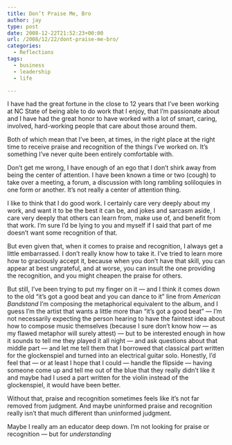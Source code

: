 ```yaml
---
title: Don’t Praise Me, Bro
author: jay
type: post
date: 2008-12-22T21:52:23+00:00
url: /2008/12/22/dont-praise-me-bro/
categories:
  - Reflections
tags:
  - business
  - leadership
  - life

---
```

I have had the great fortune in the close to 12 years that I’ve been working at NC State of being able to do work that I enjoy, that I’m passionate about and I have had the great honor to have worked with a lot of smart, caring, involved, hard-working people that care about those around them.

Both of which mean that I’ve been, at times, in the right place at the right time to receive praise and recognition of the things I’ve worked on. It’s something I’ve never quite been entirely comfortable with.

Don’t get me wrong, I have enough of an ego that I don’t shirk away from being the center of attention. I have been known a time or two (cough) to take over a meeting, a forum, a discussion with long rambling soliloquies in one form or another. It’s not really a center of attention thing.

I like to think that I do good work. I certainly care very deeply about my work, and want it to be the best it can be, and jokes and sarcasm aside, I care very deeply that others can learn from, make use of, and benefit from that work. I’m sure I’d be lying to you and myself if I said that part of me doesn’t want some recognition of that.

But even given that, when it comes to praise and recognition, I always get a little embarrassed. I don’t really know how to take it. I’ve tried to learn more how to graciously accept it, because when you don’t have that skill, you can appear at best ungrateful, and at worse, you can insult the one providing the recognition, and you might cheapen the praise for others.

But still, I’ve been trying to put my finger on it — and I think it comes down to the old “it’s got a good beat and you can dance to it” line from _American Bandstand_ I’m composing the metaphorical equivalent to the album, and I guess I’m the artist that wants a little more than “it’s got a good beat” — I’m not necessarily expecting the person hearing to have the faintest idea about how to compose music themselves (because I sure don’t know how — as my flawed metaphor will surely attest) — but to be interested enough in how it sounds to tell me they played it all night — and ask questions about that middle part — and let me tell them that I borrowed that classical part written for the glockenspiel and turned into an electrical guitar solo. Honestly, I’d feel that — or at least I hope that I could — handle the flipside — having someone come up and tell me out of the blue that they really didn’t like it and maybe had I used a part written for the violin instead of the glockenspiel, it would have been better.

Without that, praise and recognition sometimes feels like it’s not far removed from judgment. And maybe uninformed praise and recognition really isn’t that much different than uninformed judgment.

Maybe I really am an educator deep down. I’m not looking for praise or recognition — but for _understanding_